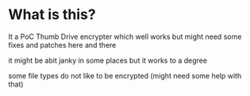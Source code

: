 # What is this?
It a PoC Thumb Drive encrypter which well works but might need some fixes and patches here and there

it might be abit janky in some places but it works to a degree

some file types do not like to be encrypted (might need some help with that)
